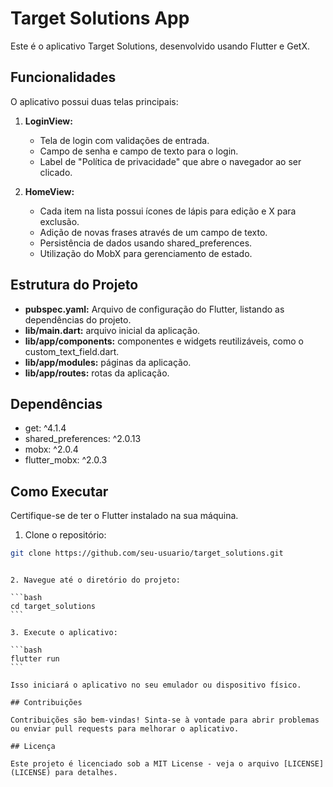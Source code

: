 # Target Solutions App

Este é o aplicativo Target Solutions, desenvolvido usando Flutter e GetX.

## Funcionalidades

O aplicativo possui duas telas principais:

1. **LoginView:**

   - Tela de login com validações de entrada.
   - Campo de senha e campo de texto para o login.
   - Label de "Política de privacidade" que abre o navegador ao ser clicado.

2. **HomeView:**
   - Cada item na lista possui ícones de lápis para edição e X para exclusão.
   - Adição de novas frases através de um campo de texto.
   - Persistência de dados usando shared_preferences.
   - Utilização do MobX para gerenciamento de estado.

## Estrutura do Projeto

- **pubspec.yaml:** Arquivo de configuração do Flutter, listando as dependências do projeto.
- **lib/main.dart:** arquivo inicial da aplicação.
- **lib/app/components:** componentes e widgets reutilizáveis, como o custom_text_field.dart.
- **lib/app/modules:** páginas da aplicação.
- **lib/app/routes:** rotas da aplicação.

## Dependências

- get: ^4.1.4
- shared_preferences: ^2.0.13
- mobx: ^2.0.4
- flutter_mobx: ^2.0.3

## Como Executar

Certifique-se de ter o Flutter instalado na sua máquina.

1. Clone o repositório:

```bash
git clone https://github.com/seu-usuario/target_solutions.git
```

````

2. Navegue até o diretório do projeto:

```bash
cd target_solutions
```

3. Execute o aplicativo:

```bash
flutter run
```

Isso iniciará o aplicativo no seu emulador ou dispositivo físico.

## Contribuições

Contribuições são bem-vindas! Sinta-se à vontade para abrir problemas ou enviar pull requests para melhorar o aplicativo.

## Licença

Este projeto é licenciado sob a MIT License - veja o arquivo [LICENSE](LICENSE) para detalhes.
````
